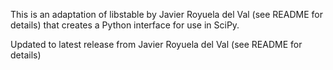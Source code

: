 
This is an adaptation of libstable by Javier Royuela del Val (see README for details)
that creates a Python interface for use in SciPy.

Updated to latest release from Javier Royuela del Val (see README for details)

